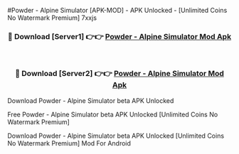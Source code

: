 #Powder - Alpine Simulator [APK-MOD] - APK Unlocked - [Unlimited Coins No Watermark Premium] 7xxjs



<div align="center">

<h3>🔴 Download [Server1] 👉👉 <a href="https://momento.my/?title=Powder_-_Alpine_Simulator">Powder - Alpine Simulator Mod Apk</a></h3><br>

<h3>🔴 Download [Server2] 👉👉 <a href="https://momento.my/?title=Powder_-_Alpine_Simulator">Powder - Alpine Simulator Mod Apk</a></h3>
</div>



Download Powder - Alpine Simulator beta APK Unlocked

Free Powder - Alpine Simulator beta APK Unlocked [Unlimited Coins No Watermark Premium]

Download Powder - Alpine Simulator beta APK Unlocked [Unlimited Coins No Watermark Premium] Mod For Android
